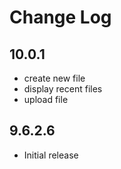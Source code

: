 # Change Log

## 10.0.1
- create new file
- display recent files
- upload file

## 9.6.2.6
- Initial release